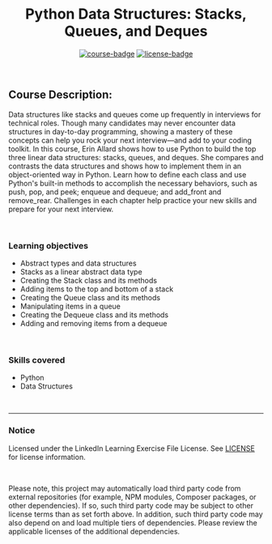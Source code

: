<div align="center">

# Python Data Structures: Stacks, Queues, and Deques

[![course-badge]][course-link]
[![license-badge]][LICENSE]

</div>

<!-- badge info -->
[course-badge]:https://img.shields.io/badge/learning-Python-white?logo=Linkedin&labelColor=blue&style=for-the-badge
[course-link]:https://www.linkedin.com/learning/python-data-structures-stacks-queues-and-deques "Python Data Structures: Stacks, Queues, & Deques"
[license-badge]:https://img.shields.io/badge/learning-license-success?logo=Linkedin&labelColor=black&style=for-the-badge

<br>

## Course Description:
Data structures like stacks and queues come up frequently in interviews for technical roles. Though many candidates may never encounter data structures in day-to-day programming, showing a mastery of these concepts can help you rock your next interview—and add to your coding toolkit. In this course, Erin Allard shows how to use Python to build the top three linear data structures: stacks, queues, and deques. She compares and contrasts the data structures and shows how to implement them in an object-oriented way in Python. Learn how to define each class and use Python's built-in methods to accomplish the necessary behaviors, such as push, pop, and peek; enqueue and dequeue; and add_front and remove_rear. Challenges in each chapter help practice your new skills and prepare for your next interview.

<br>

### Learning objectives
- Abstract types and data structures
- Stacks as a linear abstract data type
- Creating the Stack class and its methods
- Adding items to the top and bottom of a stack
- Creating the Queue class and its methods
- Manipulating items in a queue
- Creating the Dequeue class and its methods
- Adding and removing items from a dequeue

<br>

### Skills covered
- Python
- Data Structures

<br>

---
### Notice
Licensed under the LinkedIn Learning Exercise File License. See [LICENSE] for license information.

<br>

Please note, this project may automatically load third party code from external repositories (for example, NPM modules, Composer packages, or other dependencies). If so, such third party code may be subject to other license terms than as set forth above. In addition, such third party code may also depend on and load multiple tiers of dependencies. Please review the applicable licenses of the additional dependencies.

[LICENSE]:../../LICENSE "LinkedIn Learning License"